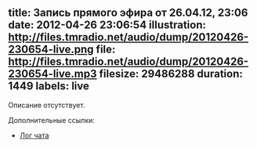 title: Запись прямого эфира от 26.04.12, 23:06
date: 2012-04-26 23:06:54
illustration: http://files.tmradio.net/audio/dump/20120426-230654-live.png
file: http://files.tmradio.net/audio/dump/20120426-230654-live.mp3
filesize: 29486288
duration: 1449
labels: live
---
Описание отсутствует.

Дополнительные ссылки:

- [Лог чата](http://files.tmradio.net/audio/dump/20120426-230654-live.log)
